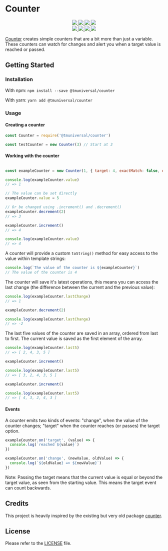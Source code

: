 # Counter

<div>
  <p align="center">
    <a href="https://github.com/TMUniversal/counter/blob/master/package.json#L3">
      <img src="https://img.shields.io/github/package-json/v/TMUniversal/counter?style=flat" />
    </a>
    <a href="https://github.com/TMUniversal/counter/actions">
      <img src="https://github.com/TMUniversal/counter/workflows/Build/badge.svg" />
    </a>
    <a href="https://tmuniversal.eu/redirect/patreon">
      <img src="https://img.shields.io/badge/Patreon-support_me-fa6956.svg?style=flat&logo=patreon" />
    </a>
    <a href="https://www.npmjs.com/package/@tmuniversal/counter">
      <img src="https://img.shields.io/npm/dt/@tmuniversal/counter" />
    </a>
    <br />
    <a href="https://bundlephobia.com/result?p=@tmuniversal/counter">
      <img src="https://img.shields.io/bundlephobia/min/@tmuniversal/counter?label=packge%20size" />
    </a>
    <a href="https://github.com/TMUniversal/counter/issues">
      <img src="https://img.shields.io/github/issues/TMUniversal/counter.svg?style=flat">
    </a>
    <a href="https://github.com/TMUniversal/counter/graphs/contributors">
      <img src="https://img.shields.io/github/contributors/TMUniversal/counter.svg?style=flat">
    </a>
    <a href="https://github.com/TMUniversal/counter/blob/stable/LICENSE.md">
      <img src="https://img.shields.io/github/license/TMUniversal/counter.svg?style=flat">
    </a>
  </p>
</div>

[Counter] creates simple counters that are a bit more than just a variable. These counters can watch for changes and alert you when a target value is reached or passed.

## Getting Started

### Installation

With npm: `npm install --save @tmuniversal/counter`

With yarn: `yarn add @tmuniversal/counter`

### Usage

#### Creating a counter

```js
const Counter = require('@tmuniversal/counter')

const testCounter = new Counter(3) // Start at 3
```

#### Working with the counter

```js

const exampleCounter = new Counter(1, { target: 4, exactMatch: false, once: true }) // Or pass some options

console.log(exampleCounter.value)
// => 1

// The value can be set directly
exampleCounter.value = 5

// Or be changed using .increment() and .decrement()
exampleCounter.decrement(2)
// => 3

exampleCounter.increment()
// => 4

console.log(exampleCounter.value)
// => 4
```

A counter will provide a custom `toString()` method for easy access to the value within template strings:

```js
console.log(`The value of the counter is ${exampleCounter}`)
// The value of the counter is 4
```

The counter will save it's latest operations, this means you can access the last change (the difference between the current and the previous value):

```js
console.log(exampleCounter.lastChange)
// => 1

exampleCounter.decrement(2)

console.log(exampleCounter.lastChange)
// => -2
```

The last five values of the counter are saved in an array, ordered from last to first. The current value is saved as the first element of the array.

```js
console.log(exampleCounter.last5)
// => [ 2, 4, 3, 5 ]

exampleCounter.increment()

console.log(exampleCounter.last5)
// => [ 3, 2, 4, 3, 5 ]

exampleCounter.increment()

console.log(exampleCounter.last5)
// => [ 4, 3, 2, 4, 3 ]
```

#### Events

A counter emits two kinds of events: "change", when the value of the counter changes; "target" when the counter reaches (or passes) the target option.

```js
exampleCounter.on('target', (value) => {
  console.log(`reached ${value}`)
})

exampleCounter.on('change', (newValue, oldValue) => {
  console.log(`${oldValue} => ${newValue}`)
})
```

Note: Passing the target means that the current value is equal or beyond the target value, as seen from the starting value. This means the target event can count backwards.

## Credits

This project is heavily inspired by the existing but very old package [counter].

## License

Please refer to the [LICENSE](LICENSE.md) file.

[counter]: https://www.npmjs.com/package/counter